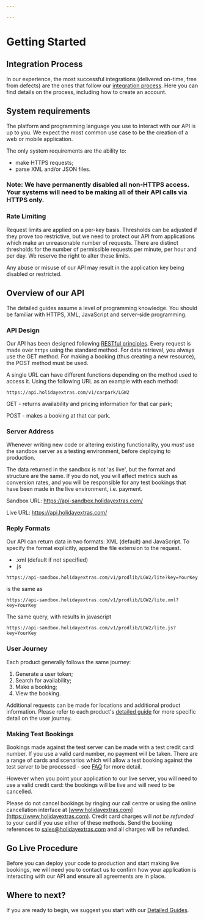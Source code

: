 ```yaml
---

---
```


#  Getting Started

## Integration Process

In our experience, the most successful integrations (delivered on-time, free from defects) are the ones that follow our [integration process](/integration_process). Here you can find details on the process, including how to create an account.

## System requirements

The platform and programming language you use to interact with our API is up to you. We expect the most common use case to be the creation of a web or mobile application.

The only system requirements are the ability to:

*  make HTTPS requests;
*  parse XML and/or JSON files.

### Note: We have permanently disabled all non-HTTPS access. Your systems will need to be making all of their API calls via HTTPS only.

### Rate Limiting

Request limits are applied on a per-key basis. Thresholds can be adjusted if they prove too restrictive, but we need to protect our API from applications which make an unreasonable number of requests. There are distinct thresholds for the number of permissible requests per minute, per hour and per day. We reserve the right to alter these limits.

Any abuse or misuse of our API may result in the application key being disabled or restricted.

## Overview of our API

The detailed guides assume a level of programming knowledge. You should be familiar with HTTPS, XML, JavaScript and server-side programming.

### API Design

Our API has been designed following [RESTful principles](https://en.wikipedia.org/wiki/Representational_state_transfer). Every request is made over `https` using the standard method. For data retrieval, you always use the GET method. For making a booking (thus creating a new resource), the POST method must be used.

A single URL can have different functions depending on the method used to access it. Using the following URL as an example with each method:

```
https://api.holidayextras.com/v1/carpark/LGW2
```

GET - returns availability and pricing information for that car park;

POST -  makes a booking at that car park.

### Server Address

Whenever writing new code or altering existing functionality, you *must* use the sandbox server as a testing environment, before deploying to production.

The data returned  in the sandbox is not 'as live', but the format and structure are the same. If you do not, you will affect metrics such as conversion rates, and you will be responsible for any test bookings that have been made in the live environment, i.e. payment.

Sandbox URL: https://api-sandbox.holidayextras.com/

Live URL: https://api.holidayextras.com/


### Reply Formats

Our API can return data in two formats: XML (default) and JavaScript. To specify the format explicitly, append the file extension to the request.

*  .xml (default if not specified)
*  .js

```
https://api-sandbox.holidayextras.com/v1/prodlib/LGW2/lite?key=YourKey
```

is the same as

```
https://api-sandbox.holidayextras.com/v1/prodlib/LGW2/lite.xml?key=YourKey
```

The same query, with results in javascript

```
https://api-sandbox.holidayextras.com/v1/prodlib/LGW2/lite.js?key=YourKey
```

### User Journey

Each product generally follows the same journey:

1. Generate a user token;
2. Search for availability;
3. Make a booking;
4. View the booking.

Additional requests can be made for locations and additional product information. Please refer to each product's [detailed guide](/hxapi/) for more specific detail on the user journey.

### Making Test Bookings

Bookings made against the test server can be made with a test credit card number. If you use a valid card number, no payment will be taken. There are a range of cards and scenarios which will allow a test booking against the test server to be processed - see [FAQ](/faq#test-credit-cards) for more detail.

However when you point your application to our live server, you will need to use a valid credit card: the bookings will be live and will need to be cancelled.

Please do not cancel bookings by ringing our call centre or using the online cancellation interface at [www.holidayextras.com](https://www.holidayextras.com). Credit card charges will *not be refunded* to your card if you use either of these methods. Send the booking references to <sales@holidayextras.com> and all charges will be refunded.

## Go Live Procedure

Before you can deploy your code to production and start making live bookings, we will need you to contact us to confirm how your application is interacting with our API and ensure all agreements are in place.

## Where to next?

If you are ready to begin, we suggest you start with our [Detailed Guides](/hxapi/).
